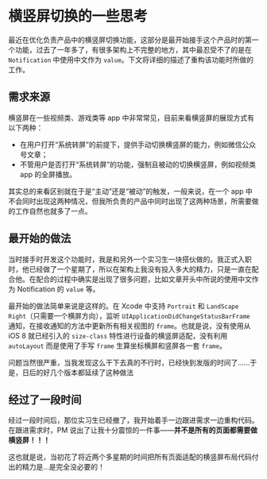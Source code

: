 # 横竖屏切换的一些思考
最近在优化负责产品中的横竖屏切换功能，这部分是最开始接手这个产品时的第一个功能，过去了一年多了，有很多架构上不完整的地方，其中最忍受不了的是在 `Notification` 中使用中文作为 `value`。下文将详细的描述了重构该功能时所做的工作。

## 需求来源
横竖屏在一些视频类、游戏类等 app 中非常常见，目前来看横竖屏的展现方式有以下两种：

* 在用户打开“系统转屏”的前提下，提供手动切换横竖屏的能力，例如微信公众号文章；
* 不管用户是否打开“系统转屏”的功能，强制且被动的切换横竖屏，例如视频类 app 的全屏播放。

其实总的来看区别就在于是“主动”还是“被动”的触发，一般来说，在一个 app 中不会同时出现这两种情况，但我所负责的产品中同时出现了这两种场景，所需要做的工作自然也就多了一点。

## 最开始的做法
当时接手时开发这个功能时，我是和另外一个实习生一块搭伙做的。我正式入职时，他已经做了一个星期了，所以在架构上我没有投入多大的精力，只是一直在配合他。在配合的过程中确实是出现了很多问题，比如文章开头中所说的使用中文作为 Notification 的 `value` 等。

最开始的做法简单来说是这样的。在 Xcode 中支持 `Portrait` 和 `LandScape Right`（只需要一个横屏方向），监听 `UIApplicationDidChangeStatusBarFrame` 通知，在接收通知的方法中更新所有相关视图的 `frame`。也就是说，没有使用从 iOS 8 就已经引入的 `size-class` 特性进行设备的横竖屏适配，没有利用 `autoLayout` 而是使用了手写 `frame` 生算坐标横屏和竖屏各一套 `frame`。

问题当然很严重，当我发现这么干下去真的不行时，已经快到发版的时间了......于是，日后的好几个版本都延续了这种做法

## 经过了一段时间
经过一段时间后，那位实习生已经撤了，我开始着手一边跟进需求一边重构代码。在跟进需求时，PM 说出了让我十分震惊的一件事——**并不是所有的页面都需要做横竖屏！！！**

这也就是说，当初花了将近两个多星期的时间把所有页面适配的横竖屏布局代码付出的精力是...是完全没必要的！